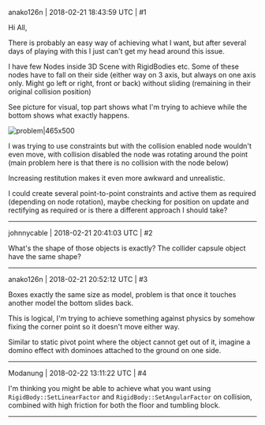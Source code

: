 anako126n | 2018-02-21 18:43:59 UTC | #1

Hi All,

There is probably an easy way of achieving what I want, but after several days of playing with this I just can't get my head around this issue.

I have few Nodes inside 3D Scene with RigidBodies etc. Some of these nodes have to fall on their side (either way on 3 axis, but always on one axis only. Might go left or right, front or back) without sliding (remaining in their original collision position)

See picture for visual, top part shows what I'm trying to achieve while the bottom shows what exactly happens.

![problem|465x500](upload://2jqqOEeWx4bj22nzXIN2ZkrlzgU.png)

I was trying to use constraints but with the collision enabled node wouldn't even move, with collision disabled the node was rotating around the point (main problem here is that there is no collision with the node below)

Increasing restitution makes it even more awkward and unrealistic.

I could create several point-to-point constraints and active them as required (depending on node rotation), maybe checking for position on update and rectifying as required or is there a different approach I should take?

-------------------------

johnnycable | 2018-02-21 20:41:03 UTC | #2

What's the shape of those objects is exactly?
The collider capsule object have the same shape?

-------------------------

anako126n | 2018-02-21 20:52:12 UTC | #3

Boxes exactly the same size as model, problem is that once it touches another model the bottom slides back.

This is logical, I'm trying to achieve something against physics by somehow fixing the corner point so it doesn't move either way. 

Similar to static pivot point where the object cannot get out of it, imagine a domino effect with dominoes attached to the ground on one side.

-------------------------

Modanung | 2018-02-22 13:11:22 UTC | #4

I'm thinking you might be able to achieve what you want using `RigidBody::SetLinearFactor` and `RigidBody::SetAngularFactor` on collision, combined with high friction for both the floor and tumbling block.

-------------------------

